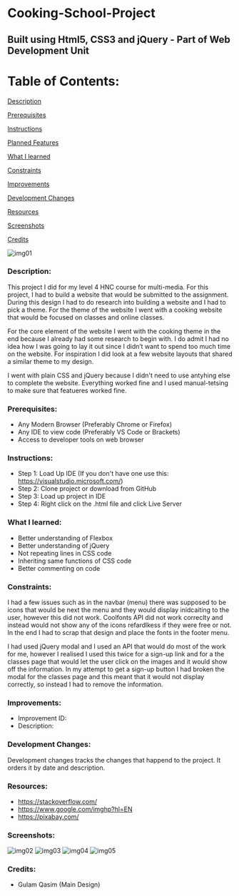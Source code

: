 # Cooking-School-Project
## Built using Html5, CSS3 and jQuery - Part of Web Development Unit

# Table of Contents:

[Description](#Description)  
<a name="Description"/>

[Prerequisites](#Prerequisites)  
<a name="Prerequisites"/>

[Instructions](#Instructions)  
<a name="Instructions"/>

[Planned Features](#Planned_Features)  
<a name="Planned_Features"/>

[What I learned](#What_I_Learned)  
<a name="What_I_Learned"/>

[Constraints](#Constraints)  
<a name="Constraints"/>

[Improvements](#Improvements)  
<a name="Improvements"/>

[Development Changes](#Development_Changes)  
<a name="Development_Changes"/>

[Resources](#Resources)  
<a name="Resources"/>

[Screenshots](#Screenshots)
<a name="Screenshots"/>

[Credits](#Credits)  
<a name="Credits"/>

![img01](https://user-images.githubusercontent.com/45819118/95360059-c9f6bb80-08c2-11eb-9d3e-40b3672b8868.PNG)

### Description: 

This project I did for my level 4 HNC course for multi-media. For this project, I had to build a website that would be submitted to the assignment. During this design I had to do research into building a website and I had to pick a theme. For the theme of the website I went with a cooking website that would be focused on classes and online classes. 

For the core element of the website I went with the cooking theme in the end because I already had some research to begin with. I do admit I had no idea how I was going to lay it out since I didn’t want to spend too much time on the website. For inspiration I did look at a few website layouts that shared a similar theme to my design.

I went with plain CSS and jQuery because I didn't need to use antyhing else to complete the website. Everything worked fine and I used manual-tetsing to make sure that featueres worked fine.

### Prerequisites:
- Any Modern Browser (Preferably Chrome or Firefox)
- Any IDE to view code (Preferably VS Code or Brackets)
- Access to developer tools on web browser

### Instructions:
- Step 1: Load Up IDE (If you don't have one use this: https://visualstudio.microsoft.com/)
- Step 2: Clone project or download from GitHub
- Step 3: Load up project in IDE
- Step 4: Right click on the .html file and click Live Server

### What I learned:
- Better understanding of Flexbox
- Better understanding of jQuery
- Not repeating lines in CSS code
- Inheriting same functions of CSS code
- Better commenting on code

### Constraints:
I had a few issues such as in the navbar (menu) there was supposed to be icons that would be next the menu and they would display inidcaiting to the user, however this did not work. Coolfonts API did not work correclty and instead would not show any of the icons refardlkess if they were free or not. In the end I had to scrap that design and place the fonts in the footer menu. 

I had used jQuery modal and I used an API that would do most of the work for me, however I realised I used this twice for a sign-up link and for a the classes page that would let the user click on the images and it would show off the information. In my attempt to get a sign-up button I had broken the modal for the classes page and this meant that it would not display correctly, so instead I had to remove the information.

### Improvements:
- Improvement ID:
- Description: 

### Development Changes:
Development changes tracks the changes that happend to the project. It orders it by date and description.

### Resources:
- https://stackoverflow.com/
- https://www.google.com/imghp?hl=EN
- https://pixabay.com/

### Screenshots:
![img02](https://user-images.githubusercontent.com/45819118/95360064-cbc07f00-08c2-11eb-9a43-3d140007678e.PNG)
![img03](https://user-images.githubusercontent.com/45819118/95360065-cbc07f00-08c2-11eb-8e12-d81a678a71ee.PNG)
![img04](https://user-images.githubusercontent.com/45819118/95360066-cbc07f00-08c2-11eb-87b8-bb1e7e8384cd.PNG)
![img05](https://user-images.githubusercontent.com/45819118/95360068-ccf1ac00-08c2-11eb-9257-71b5025bcf85.PNG)


### Credits:
- Gulam Qasim (Main Design)
